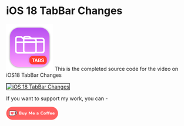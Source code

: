 # iOS 18 TabBar Changes

![mac128](Images/mac128.png) This is the completed source code  for the video on iOS18 TabBar Changes


<a href="http://www.youtube.com/watch?feature=player_embedded&v=hIoxphFMjYw
" target="_blank"><img src="http://img.youtube.com/vi/hIoxphFMjYw/0.jpg" 
alt="iOS 18 TabBar Changes" width="480" height="360" border="1" /></a>


If you want to support my work, you can - </br>

<a href='https://ko-fi.com/Z8Z22WRVG' target='_blank'><img height='36' style='border:0px;height:36px;' src='Images/kofi3.png' border='0' alt='Buy Me a Coffee at ko-fi.com' /></a>

